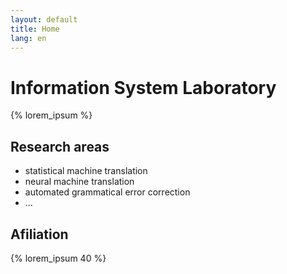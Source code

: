 ```yaml
---
layout: default
title: Home
lang: en
---
```


Information System Laboratory
=============================

{% lorem_ipsum %}

Research areas
--------------

* statistical machine translation
* neural machine translation
* automated grammatical error correction
* ...

Afiliation
----------

{% lorem_ipsum 40 %}
